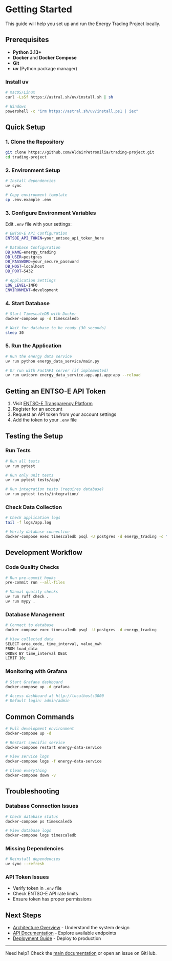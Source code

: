 # Getting Started

This guide will help you set up and run the Energy Trading Project locally.

## Prerequisites

- **Python 3.13+**
- **Docker** and **Docker Compose**
- **Git**
- **uv** (Python package manager)

### Install uv

```bash
# macOS/Linux
curl -LsSf https://astral.sh/uv/install.sh | sh

# Windows
powershell -c "irm https://astral.sh/uv/install.ps1 | iex"
```

## Quick Setup

### 1. Clone the Repository

```bash
git clone https://github.com/AldairPetronilia/trading-project.git
cd trading-project
```

### 2. Environment Setup

```bash
# Install dependencies
uv sync

# Copy environment template
cp .env.example .env
```

### 3. Configure Environment Variables

Edit `.env` file with your settings:

```bash
# ENTSO-E API Configuration
ENTSOE_API_TOKEN=your_entsoe_api_token_here

# Database Configuration
DB_NAME=energy_trading
DB_USER=postgres
DB_PASSWORD=your_secure_password
DB_HOST=localhost
DB_PORT=5432

# Application Settings
LOG_LEVEL=INFO
ENVIRONMENT=development
```

### 4. Start Database

```bash
# Start TimescaleDB with Docker
docker-compose up -d timescaledb

# Wait for database to be ready (30 seconds)
sleep 30
```

### 5. Run the Application

```bash
# Run the energy data service
uv run python energy_data_service/main.py

# Or run with FastAPI server (if implemented)
uv run uvicorn energy_data_service.app.api.app:app --reload
```

## Getting an ENTSO-E API Token

1. Visit [ENTSO-E Transparency Platform](https://transparency.entsoe.eu/)
2. Register for an account
3. Request an API token from your account settings
4. Add the token to your `.env` file

## Testing the Setup

### Run Tests

```bash
# Run all tests
uv run pytest

# Run only unit tests
uv run pytest tests/app/

# Run integration tests (requires database)
uv run pytest tests/integration/
```

### Check Data Collection

```bash
# Check application logs
tail -f logs/app.log

# Verify database connection
docker-compose exec timescaledb psql -U postgres -d energy_trading -c "SELECT NOW();"
```

## Development Workflow

### Code Quality Checks

```bash
# Run pre-commit hooks
pre-commit run --all-files

# Manual quality checks
uv run ruff check .
uv run mypy .
```

### Database Management

```bash
# Connect to database
docker-compose exec timescaledb psql -U postgres -d energy_trading

# View collected data
SELECT area_code, time_interval, value_mwh
FROM load_data
ORDER BY time_interval DESC
LIMIT 10;
```

### Monitoring with Grafana

```bash
# Start Grafana dashboard
docker-compose up -d grafana

# Access dashboard at http://localhost:3000
# Default login: admin/admin
```

## Common Commands

```bash
# Full development environment
docker-compose up -d

# Restart specific service
docker-compose restart energy-data-service

# View service logs
docker-compose logs -f energy-data-service

# Clean everything
docker-compose down -v
```

## Troubleshooting

### Database Connection Issues
```bash
# Check database status
docker-compose ps timescaledb

# View database logs
docker-compose logs timescaledb
```

### Missing Dependencies
```bash
# Reinstall dependencies
uv sync --refresh
```

### API Token Issues
- Verify token in `.env` file
- Check ENTSO-E API rate limits
- Ensure token has proper permissions

## Next Steps

- [Architecture Overview](architecture.md) - Understand the system design
- [API Documentation](api.md) - Explore available endpoints
- [Deployment Guide](deployment.md) - Deploy to production

---

Need help? Check the [main documentation](index.md) or open an issue on GitHub.

